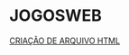 # JOGOSWEB
[CRIAÇÃO DE ARQUIVO HTML](https://psycho20.github.io/JOGOSWEB/C:/Users/Lucas/Desktop/HTML/NOME.HTML)
